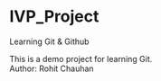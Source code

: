 # IVP_Project
Learning Git &amp;  Github

This is a demo project for learning Git.
<br>
Author: Rohit Chauhan
